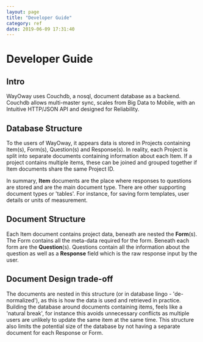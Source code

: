 ```yaml
---
layout: page
title: "Developer Guide"
category: ref
date: 2019-06-09 17:31:40
---
```

# Developer Guide

## Intro

  WayOway uses Couchdb, a nosql, document database as a backend. Couchdb allows multi-master sync, scales from Big Data to Mobile,
  with an Intuitive HTTP/JSON API and designed for Reliability.

## Database Structure

  To the users of WayOway, it appears data is stored in Projects containing Item(s), Form(s), Question(s) and Response(s). In reality, each Project is split into separate documents containing information about each Item. If a project contains multiple items, these can be joined and grouped together if Item documents share the same Project ID.

  In summary, **Item** documents are the place where responses to questions are stored and are the main document type. There are other supporting document types or 'tables'. For instance, for saving form templates, user details or units of measurement.

## Document Structure

  Each Item document contains project data, beneath are nested the **Form**(s). The Form contains all the meta-data required for the form. Beneath each form are the **Question**(s). Questions contain all the information about the question as well as a **Response** field which is the raw response input by the user.

## Document Design trade-off

  The documents are nested in this structure (or in database lingo - 'de-normalized'), as this is how the data is used and retrieved in practice. Building the database around documents containing items, feels like a 'natural break', for instance this avoids unnecessary conflicts as multiple users are unlikely to update the same item at the same time. This structure also limits the potential size of the database by not having a separate document for each Response or Form.

